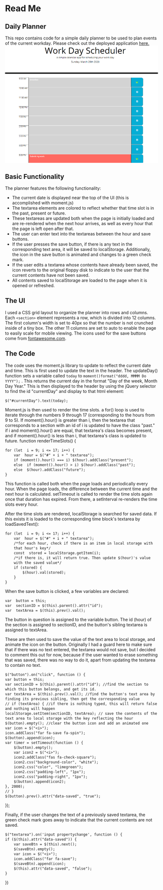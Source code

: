 # Read Me
## Daily Planner
This repo contains code for a simple daily planner to be used to plan events of the current workday. Please check out the deployed application [here.](https://dvorakjt.github.io/daily-planner/)
![enter image description here](assets/screenshot.png)
## Basic Functionality
The planner features the following functionality:
- The current date is displayed near the top of the UI (this is accomplished with moment.js)
- The textarea elements are colored to reflect whether that time slot is in the past, present or future. 
- These textareas are updated both when the page is initially loaded and are re-rendered when the next hour arrives, as well as every hour that the page is left open after that.
- The user can enter text into the textareas between the hour and save buttons.
- If the user presses the save button, if there is any text in the corresponding text area, it will be saved to localStorage. Additionally, the icon in the save button is animated and changes to a green check mark.
- If the user edits a textarea whose contents have already been saved, the icon reverts to the original floppy disk to indicate to the user that the current contents have not been saved.
- All contents saved to localStorage are loaded to the page when it is opened or refreshed.
## The UI
I used a CSS grid layout to organize the planner into rows and columns.
Each `<section>` element represents a row, which is divided into 12 columns. The first column's width is set to 40px so that the number is not crunched inside of a tiny box. The other 11 columns are set to auto to enable the page to easily scale for mobile viewing. The icons used for the save buttons come from [fontawesome.com](https://fontawesome.com/).

## The Code
The code uses the moment.js library to update to reflect the current date and time.
This is first used to update the text in the header. The updateDay() function sets a variable called `today` to `moment()format("dddd, MMMM Do YYYY");` . This returns the current day in the format "Day of the week, Month Day Year." This is then displayed to the header by using the jQuery selector to find the id "currentDay" and display to that html element:

    $("#currentDay").text(today);
Moment.js is then used to render the time slots. a for() loop is used to iterate through the numbers 9 through 17 (corresponding to the hours from 9 to 5). If moment().hour() is greater than i, then the textarea that corresponds to a section with an id of i is updated to have the class "past." if i and moment().hour() are equal, that textarea's class becomes present, and if moment().hour() is less than i, that textarea's class is updated to future. function  renderTimeSlots() {

    for (let  i = 9; i <= 17; i++) {
	    var  hour = $("#" + i + " textarea");
	    if (moment().hour() === i) $(hour).addClass("present");
	    else  if (moment().hour() > i) $(hour).addClass("past");
	    else  $(hour).addClass("future");
	}
    
 This function is called both when the page loads and periodically every hour. When the page loads, the difference between the current time and the next hour is calculated. setTimeout is called to render the time slots again once that duration has expired. From there, a setInterval re-renders the time slots every hour.

After the time slots are rendered, localStorage is searched for saved data. If this exists it is loaded to the corresponding time block's textarea by loadSavedText():

    for (let  i = 9; i <= 17; i++) {
	    var  hour = $("#" + i + " textarea");
	    /*for each hour, check if there is an item in local storage with 
	    that hour's key*/
	    const  stored = localStorage.getItem(i);
	    /*if there is, it will return true. Then update $(hour)'s value 	
	    with the saved value*/
	    if (stored) {
		    $(hour).val(stored);
	    }
    }
  When the save button is clicked, a few variables are declared:
 
    var  button = this;
    var  sectionID = $(this).parent().attr("id"); 
    var  textArea = $(this).prev().val();
The button in question is assigned to the variable button. The id (hour) of the section is assigned to sectionID, and the button's sibling textarea is assigned to textArea.

These are then used to save the value of the text area to local storage, and animate the icon on the button. Originally I had a guard here to make sure that if there was no text entered, the textarea would not save, but I decided to comment this out for now, because if the user wanted to erase something that was saved, there was no way to do it, apart from updating the textarea to contain no text.

    $("button").on("click", function () {
    var button = this;
    var sectionID = $(this).parent().attr("id"); //find the section to which this button belongs, and get its id.
    var textArea = $(this).prev().val(); //find the button's text area by finding its previous sibling, then get the corresponding value
    // if (textArea) { //if there is nothing typed, this will return false and nothing will happen
    localStorage.setItem(sectionID, textArea); // save the contents of the text area to local storage with the key reflecting the hour
    $(button).empty(); //clear the button icon and add an animated one
    var icon = $("<i>");
    icon.addClass("far fa-save fa-spin");
    $(button).append(icon);
    var timer = setTimeout(function () {
        $(button).empty();
        var icon2 = $("<i>");
        icon2.addClass("fas fa-check-square");
        icon2.css("background-color", "white");
        icon2.css("color", "limegreen");
        icon2.css("padding-left", "1px");
        icon2.css("padding-right", "1px");
        $(button).append(icon2);
    }, 2000);
    // }
    $(button).prev().attr("data-saved", "true");
});

Finally, if the user changes the text of a previously saved textarea, the green check mark goes away to indicate that the current contents are not saved.

    $("textarea").on('input propertychange', function () {
    if ($(this).attr("data-saved")) {
        var saveBtn = $(this).next();
        $(saveBtn).empty();
        var icon = $("<i>");
        icon.addClass("far fa-save");
        $(saveBtn).append(icon);
        $(this).attr("data-saved", "false");
    }
})
